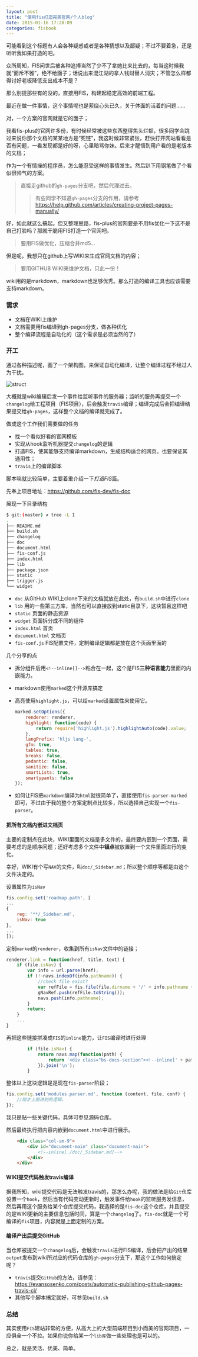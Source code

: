 ```yaml
---
layout: post
title: "使用fis打造完美官网/个人blog"
date: 2015-01-16 17:28:09
categories: fisbook 
---
```


可能看到这个标题有人会各种疑惑或者是各种猜想以及鄙疑；不过不要着急，还是听听我如果打造的吧。

众所周知，FIS问世后被各种追捧当然了少不了拿她比来比去的，每当这时候我就“面斥不雅”，绝不给面子；话说出来混江湖的拿人钱财替人消灾；不管怎么样都得讨好老板降低支出成本不是？

那么别提那些有的没的，直接用FIS，构建起稳定高效的前端工程。

最近在做一件事情，这个事情呢也是萦绕心头已久，关于体面的活着的问题......

对，一个方案的官网就是它的面子；

我看fis-plus的官网许多份，有时候经常被这些东西整得焦头烂额，很多同学会跳过来说你那个文档的某某地方是“死链”，我这时候非常紧张，赶快打开网站看看是否有问题，一看发现都是好的呀，心里暗骂你妹。后来才醒悟到用户看的是老版本的文档；


作为一个有情操的程序员，怎么能忍受这样的事情发生。然后趴下用钢笔做了个看似很帅气的方案。

> 直接走github的`gh-pages`分支吧，然后代理过去。
> > 有些同学不知道`gh-pages`分支的作用，请参考 https://help.github.com/articles/creating-project-pages-manually/

好，如此就这么搞起。但又整理思路，fis-plus的官网要是不用fis优化一下这不是自己打脸吗？那就干脆用FIS打造一个官网吧。

> 要用FIS做优化，压缩合并md5...

但是呢，我想只在github上写WIKI来生成官网文档的内容；

> 要用GITHUB WIKI来维护文档，只此一份！

wiki用的是markdown，markdown也足够优秀。那么打造的编译工具也应该需要支持markdown。

### 需求

- 文档在WIKI上维护
- 文档需要用fis编译到gh-pages分支，做各种优化
- 整个编译流程是自动化的（这个需求是必须当然的了）

### 开工
通过各种描述呢，画了一个架构图，来保证自动化编译，让整个编译过程不经过人为干扰。

![struct](/images/dev/o-site.png)

大概就是wiki编辑后发一个事件给监听事件的服务器；监听的服务再提交一个`changelog`给工程项目（FIS项目），后会触发`travis`编译；编译完成后会把编译结果提交给`gh-pages`，这样整个文档的编译就完成了。

做成这个工作我们需要做的任务
- 找一个看似好看的官网模板
- 实现从hook监听机器提交`changelog`的逻辑
- 打造FIS，使其能够支持编译markdown，生成结构适合的网页。也要保证其通用性；
- `travis`上的编译脚本

脚本嘛就比较简单，主要着重介绍一下*打造FIS*篇。

先奉上项目地址：https://github.com/fis-dev/fis-doc

展现一下目录结构

```bash
$ git:(master) ✗ tree -L 1
.
├── README.md
├── build.sh
├── changelog
├── doc
├── document.html
├── fis-conf.js
├── index.html
├── lib
├── package.json
├── static
├── trigger.js
└── widget
```

- `doc` 从GitHub WIKI上clone下来的文档就放在此处，有`build.sh`中进行`clone`
- `lib` 用的一些第三方库，当然也可以直接放到static目录下，这块暂且这样吧
- `static` 页面的静态资源
- `widget` 页面拆分成不同的组件
- `index.html` 首页
- `document.html` 文档页
- `fis-conf.js` FIS配置文件，定制编译逻辑都是放在这个页面里面的

几个分享的点

- 拆分组件后用`<!--inline[]-->`粘合在一起，这个是FIS**三种语言能力**里面的内嵌能力。
- markdown使用`marked`这个开源库搞定
- 高亮使用`highlight.js`，可以给`marked`设置属性来使用它。
    
    ```javascript
    marked.setOptions({
        renderer: renderer,
        highlight: function(code) {
            return require('highlight.js').highlightAuto(code).value;
        },
        langPrefix: 'hljs lang-',
        gfm: true,
        tables: true,
        breaks: false,
        pedantic: false,
        sanitize: false,
        smartLists: true,
        smartypants: false
    });

    ```

- 如何让FIS把`markdown`编译为`html`就很简单了，直接使用`fis-parser-marked`即可，不过由于我的整个方案定制点比较多，所以选择自己实现一个`fis-parser`。

#### 把所有文档内嵌进文档页

主要的定制点在此块，WIKI里面的文档是多文件的，最终要内嵌到一个页面，需要考虑的是顺序问题；还好考虑多个文件中**锚点**被放置到一个文件里面进行的变化。

幸好，WIKI有个写`NAV`的文件，叫`doc/_Sidebar.md`；所以整个顺序等都是由这个文件决定的。

设置属性为`isNav`

```javascript
fis.config.set('roadmap.path', [
...
{
    reg: '**/_Sidebar.md',
    isNav: true
},
...
]);
```

定制`marked`的`renderer`，收集到所有`isNav`文件中的链接；

```javascript
renderer.link = function(href, title, text) {
    if (file.isNav) {
        var info = url.parse(href);
        if (!~navs.indexOf(info.pathname)) {
            //check file exist?
            var refFile = fis.file(file.dirname + '/' + info.pathname + '.md');
            gNavRef.push(refFile.toString());
            navs.push(info.pathname);
        }
        return;
    }
    ...
}
```

再把这些链接拼凑成`FIS`的`inline`能力，让`FIS`编译时进行处理

```javascript
        if (file.isNav) {
            return navs.map(function(path) {
                return '<div class="bs-docs-section"><!--inline[' + path + '.md]--></div>';
            }).join('\n');
        }
```

整体以上这块逻辑是是现在`fis-parser`阶段；

```javascript
fis.config.set('modules.parser.md', function (content, file, conf) {
    //刚才上面讲到的逻辑。
});
```

我只是贴一些关键代码，具体可参见源码仓库。

然后最终执行把内容内嵌到`document.html`中进行展示。

```html
    <div class="col-sm-9">
        <div id="document-main" class="document-main">
            <!--inline[./doc/_Sidebar.md]-->
        </div>
    </div>
```
#### WIKI提交代码触发travis编译

据我所知，wiki提交代码是无法触发travis的，那怎么办呢，我的做法是给`Git`仓库设置一个`hook`，然后当有代码变动更新时，触发事件给`hook`的监听服务发信息，然后再用这个服务给某个仓库提交代码，我选择的是`fis-doc`这个仓库，并且提交的是WIKI更新的主要信息包括时间，算是一个`changelog`了。`fis-doc`就是一个可编译的`fis`项目，内容就是上面定制的方案。

#### 编译产出后提交GitHub

当仓库被提交一个`changelog`后，会触发`travis`进行FIS编译，后会把产出的结果`output`发布到wiki所对应的代码仓库的`gh-pages`分支下，那这个工作如何搞定呢？

- `travis`提交`GitHub`的方法，请参见：https://evansosenko.com/posts/automatic-publishing-github-pages-travis-ci/
- 其他写个脚本搞定就好，可参见`build.sh`

### 总结
其实使用`FIS`建站非常的方便，从高大上的大型前端项目到小而美的官网项目，一应俱全一个不拉。如果你说你给某一个`lib库`做一些处理也是可以的。

总之，就是灵活、优美、简单。
